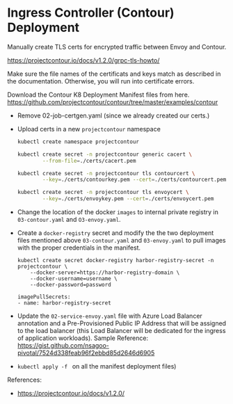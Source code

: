 # Ingress Controller (Contour) Deployment

Manually create TLS certs for encrypted traffic between Envoy and Contour.

https://projectcontour.io/docs/v1.2.0/grpc-tls-howto/

Make sure the file names of the certificats and keys match as described in the documentation. Otherwise, you will run into certificate errors.

Download the Contour K8 Deployment Manifest files from here.
https://github.com/projectcontour/contour/tree/master/examples/contour
- Remove 02-job-certgen.yaml (since we already created our certs.)

- Upload certs in a new `projectcontour` namespace

    ```bash
    kubectl create namespace projectcontour

    kubectl create secret -n projectcontour generic cacert \
            --from-file=./certs/cacert.pem

    kubectl create secret -n projectcontour tls contourcert \
            --key=./certs/contourkey.pem --cert=./certs/contourcert.pem

    kubectl create secret -n projectcontour tls envoycert \
            --key=./certs/envoykey.pem --cert=./certs/envoycert.pem
    ```

- Change the location of the docker `images` to internal private registry in `03-contour.yaml` and `O3-envoy.yaml`.

- Create a `docker-registry` secret and modify the the two deployment files mentioned above `03-contour.yaml` and `03-envoy.yaml` to pull images with the proper credentials in the manifest.

    ```
    kubectl create secret docker-registry harbor-registry-secret -n projectcontour \
        --docker-server=https://harbor-registry-domain \
        --docker-username=username \
        --docker-password=password
    ```

  ```
  imagePullSecrets:
  - name: harbor-registry-secret
  ```

- Update the `02-service-envoy.yaml` file with Azure Load Balancer annotation and a Pre-Provisioned Public IP Address that will be assigned to the load balancer (this Load Balancer will be dedicated for the ingress of application workloads). Sample Reference: https://gist.github.com/nsagoo-pivotal/7524d338feab96f2ebbd85d2646d6905

- `kubectl apply -f ` on all the manifest deployment files)

References:
- https://projectcontour.io/docs/v1.2.0/
